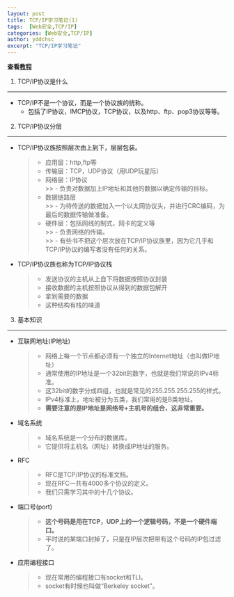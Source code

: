 ```yaml
---
layout: post
title: TCP/IP学习笔记(1)
tags:  [Web安全,TCP/IP]
categories: [Web安全,TCP/IP]
author: yddchsc
excerpt: "TCP/IP学习笔记"
---
```

**查看[教程](http://www.cnblogs.com/fengzanfeng/articles/1339347.html)**  
  
1. TCP/IP协议是什么
---  
+ TCP/IP不是一个协议，而是一个协议族的统称。
	- 包括了IP协议，IMCP协议，TCP协议，以及http、ftp、pop3协议等等。
2. TCP/IP协议分层
---
+ TCP/IP协议族按照层次由上到下，层层包装。  
	
	> - 应用层：http,ftp等  	
	> - 传输层：TCP，UDP协议（用UDP玩星际）  	
	> - 网络层：IP协议  		
		>> - 负责对数据加上IP地址和其他的数据以确定传输的目标。  	
	> - 数据链路层  		
		>> - 为待传送的数据加入一个以太网协议头，并进行CRC编码，为最后的数据传输做准备。	
	> - 硬件层：包括网线的制式，网卡的定义等  
		>> - 负责网络的传输。    		
		>> - 有些书不把这个层次放在TCP/IP协议族里，因为它几乎和TCP/IP协议的编写者没有任何的关系。    
		
+ TCP/IP协议族也称为TCP/IP协议栈
	
	> - 发送协议的主机从上自下将数据按照协议封装  	
	> - 接收数据的主机按照协议从得到的数据包解开  	
	> - 拿到需要的数据  	
	> - 这种结构有栈的味道  

3. 基本知识
---
+ 互联网地址(IP地址)
	
	> - 网络上每一个节点都必须有一个独立的Internet地址（也叫做IP地址）  	
	> - 通常使用的IP地址是一个32bit的数字，也就是我们常说的IPv4标准。  	
	> - 这32bit的数字分成四组，也就是常见的255.255.255.255的样式。  	
	> - IPv4标准上，地址被分为五类，我们常用的是B类地址。  	
	> - **需要注意的是IP地址是网络号+主机号的组合，这非常重要。**
+ 域名系统
	
	> - 域名系统是一个分布的数据库。  	
	> - 它提供将主机名（网址）转换成IP地址的服务。  
+ RFC
	
	> - RFC是TCP/IP协议的标准文档。  	
	> - 现在RFC一共有4000多个协议的定义。  	
	> - 我们只需学习其中的十几个协议。  
+ 端口号(port)
	
	> - **这个号码是用在TCP，UDP上的一个逻辑号码，不是一个硬件端口。**  	
	> - 平时说的某端口封掉了，只是在IP层次把带有这个号码的IP包过滤了。  
+ 应用编程接口
	
	> - 现在常用的编程接口有socket和TLI。  
	> - socket有时候也叫做“Berkeley socket”。  
